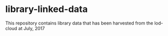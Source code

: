# library-linked-data
This repository contains library data that has been harvested from the lod-cloud at July, 2017
